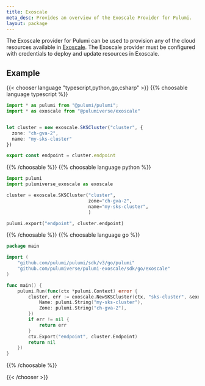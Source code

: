 ```yaml
---
title: Exoscale
meta_desc: Provides an overview of the Exoscale Provider for Pulumi.
layout: package
---
```


The Exoscale provider for Pulumi can be used to provision any of the cloud resources available in [Exoscale](https://www.exoscale.com/).
The Exoscale provider must be configured with credentials to deploy and update resources in Exoscale.

## Example

{{< chooser language "typescript,python,go,csharp" >}}
{{% choosable language typescript %}}

```typescript
import * as pulumi from "@pulumi/pulumi";
import * as exoscale from "@pulumiverse/exoscale"


let cluster = new exoscale.SKSCluster("cluster", {
  zone: "ch-gva-2",
  name: "my-sks-cluster"
})

export const endpoint = cluster.endpoint
```

{{% /choosable %}}
{{% choosable language python %}}

```python
import pulumi
import pulumiverse_exoscale as exoscale

cluster = exoscale.SKSCluster("cluster",
                              zone="ch-gva-2",
                              name="my-sks-cluster",
                              )

pulumi.export("endpoint", cluster.endpoint)
```

{{% /choosable %}}
{{% choosable language go %}}

```go
package main

import (
	"github.com/pulumi/pulumi/sdk/v3/go/pulumi"
	"github.com/pulumiverse/pulumi-exoscale/sdk/go/exoscale"
)

func main() {
	pulumi.Run(func(ctx *pulumi.Context) error {
		cluster, err := exoscale.NewSKSCluster(ctx, "sks-cluster", &exoscale.SKSClusterArgs{
			Name: pulumi.String("my-sks-cluster"),
			Zone: pulumi.String("ch-gva-2"),
		})
		if err != nil {
			return err
		}
		ctx.Export("endpoint", cluster.Endpoint)
		return nil
	})
}
```

{{% /choosable %}}

{{< /chooser >}}
